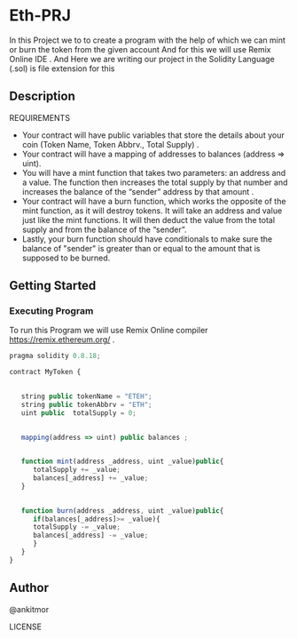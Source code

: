 # Eth-PRJ 
In this Project we to to create a program with the help of which we can mint or burn the token from the given account And for this we will use Remix Online IDE . And Here we are writing our project in the Solidity Language (.sol) is file extension for this

## Description 
   REQUIREMENTS
  *  Your contract will have public variables that store the details about your coin (Token Name, Token Abbrv., Total Supply) .
  *  Your contract will have a mapping of addresses to balances (address => uint).
  * You will have a mint function that takes two parameters: an address and a value. 
       The function then increases the total supply by that number and increases the balance 
       of the “sender” address by that amount .
  * Your contract will have a burn function, which works the opposite of the mint function, as it will destroy tokens. 
       It will take an address and value just like the mint functions. It will then deduct the value from the total supply 
       and from the balance of the “sender”.
  * Lastly, your burn function should have conditionals to make sure the balance of "sender" is greater than or equal 
       to the amount that is supposed to be burned.

## Getting Started

### Executing Program

To run this Program we will use Remix Online compiler  https://remix.ethereum.org/ .

```javascript
pragma solidity 0.8.18;

contract MyToken {

   
   string public tokenName = "ETEH";
   string public tokenAbbrv = "ETH";
   uint public  totalSupply = 0;

    
   mapping(address => uint) public balances ;

   
   function mint(address _address, uint _value)public{
      totalSupply += _value;
      balances[_address] += _value;
   }

    
   function burn(address _address, uint _value)public{ 
      if(balances[_address]>= _value){
      totalSupply -= _value;
      balances[_address] -= _value;
      }
   }
}
```
## Author 

@ankitmor

LICENSE

